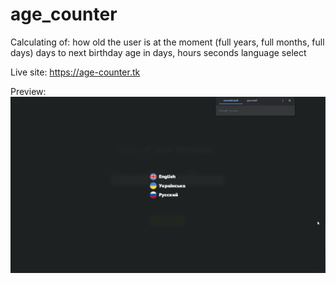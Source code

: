 # age_counter
Calculating of:
how old the user is at the moment (full years, full months, full days)
days to next birthday
age in days, hours seconds
language select
 
 Live site: https://age-counter.tk
 
 Preview:
 ![](preview.gif)
 
 
 
